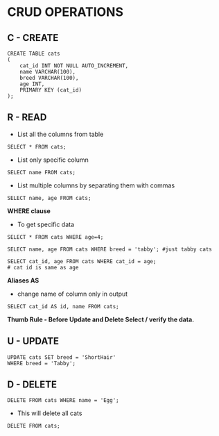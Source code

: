 # CRUD OPERATIONS

## C - CREATE

```
CREATE TABLE cats
(
	cat_id INT NOT NULL AUTO_INCREMENT,
    name VARCHAR(100),
    breed VARCHAR(100),
    age INT,
    PRIMARY KEY (cat_id)
);
```

## R - READ

- List all the columns from table

```
SELECT * FROM cats;
```

- List only specific column

```
SELECT name FROM cats;
```

- List multiple columns by separating them with commas

```
SELECT name, age FROM cats;
```

**WHERE clause**

- To get specific data

```
SELECT * FROM cats WHERE age=4;

SELECT name, age FROM cats WHERE breed = 'tabby'; #just tabby cats

SELECT cat_id, age FROM cats WHERE cat_id = age;
# cat id is same as age
```

**Aliases AS**

- change name of column only in output

```
SELECT cat_id AS id, name FROM cats;
```

**Thumb Rule - Before Update and Delete Select / verify the data.**

## U - UPDATE

```
UPDATE cats SET breed = 'ShortHair'
WHERE breed = 'Tabby';
```

## D - DELETE

```
DELETE FROM cats WHERE name = 'Egg';
```

- This will delete all cats

```
DELETE FROM cats;
```
